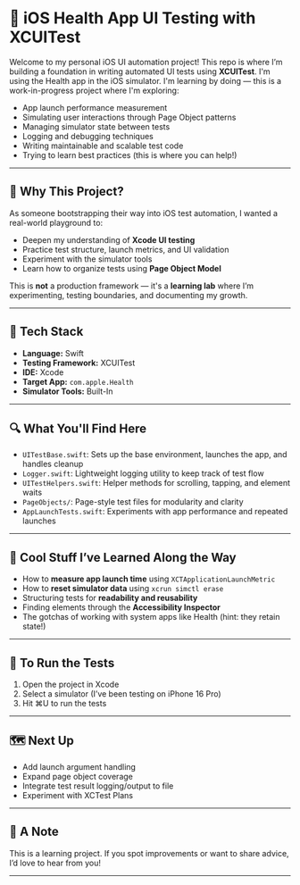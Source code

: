 # 📱 iOS Health App UI Testing with XCUITest

Welcome to my personal iOS UI automation project! This repo is where I’m building a foundation in writing automated UI tests using **XCUITest**.  I'm using the Health app in the iOS simulator. I'm learning by doing — this is a work-in-progress project where I'm exploring:

- App launch performance measurement  
- Simulating user interactions through Page Object patterns  
- Managing simulator state between tests  
- Logging and debugging techniques  
- Writing maintainable and scalable test code
- Trying to learn best practices (this is where you can help!)  
 
---

## 🚀 Why This Project?

As someone bootstrapping their way into iOS test automation, I wanted a real-world playground to:

- Deepen my understanding of **Xcode UI testing**
- Practice test structure, launch metrics, and UI validation
- Experiment with the simulator tools
- Learn how to organize tests using **Page Object Model**

This is **not** a production framework — it's a **learning lab** where I’m experimenting, testing boundaries, and documenting my growth. 

---

## 🧱 Tech Stack

- **Language:** Swift  
- **Testing Framework:** XCUITest  
- **IDE:** Xcode  
- **Target App:** `com.apple.Health`  
- **Simulator Tools:** Built-In  

---

## 🔍 What You'll Find Here

- `UITestBase.swift`: Sets up the base environment, launches the app, and handles cleanup  
- `Logger.swift`: Lightweight logging utility to keep track of test flow
- `UITestHelpers.swift`: Helper methods for scrolling, tapping, and element waits
- `PageObjects/`: Page-style test files for modularity and clarity  
- `AppLaunchTests.swift`: Experiments with app performance and repeated launches  

---

## 🤖 Cool Stuff I’ve Learned Along the Way

- How to **measure app launch time** using `XCTApplicationLaunchMetric`  
- How to **reset simulator data** using `xcrun simctl erase`  
- Structuring tests for **readability and reusability**
- Finding elements through the **Accessibility Inspector**
- The gotchas of working with system apps like Health (hint: they retain state!)  

---

## 🧪 To Run the Tests

1. Open the project in Xcode  
2. Select a simulator (I’ve been testing on iPhone 16 Pro)  
3. Hit ⌘U to run the tests  

---

## 🗺️ Next Up

- Add launch argument handling  
- Expand page object coverage  
- Integrate test result logging/output to file  
- Experiment with XCTest Plans  

---

## 🙌 A Note

This is a learning project. If you spot improvements or want to share advice, I’d love to hear from you! 

---
